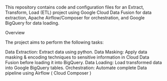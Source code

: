 This repository contains code and configuration files for an Extract, Transform, Load (ETL) project using Google Cloud Data Fusion for data extraction, Apache Airflow/Composer for orchestration, and Google BigQuery for data loading.


Overview

The project aims to perform the following tasks:

Data Extraction: Extract data using python.
Data Masking: Apply data masking & encoding techniques to sensitive information in Cloud Data Fusion before loading it into BigQuery.
Data Loading: Load transformed data into Google BigQuery tables.
Orchestration: Automate complete Data pipeline using Airflow ( Cloud Composer )
